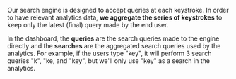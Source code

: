 Our search engine is designed to accept queries at each keystroke. In order to have relevant analytics data, **we aggregate the series of keystrokes** to keep only the latest (final) query made by the end user.

In the dashboard, the **queries** are the search queries made to the engine directly and the **searches** are the aggregated search queries used by the analytics. For example, if the users type "key", it will perform 3 search queries "k", "ke, and "key", but we'll only use "key" as a search in the analytics.